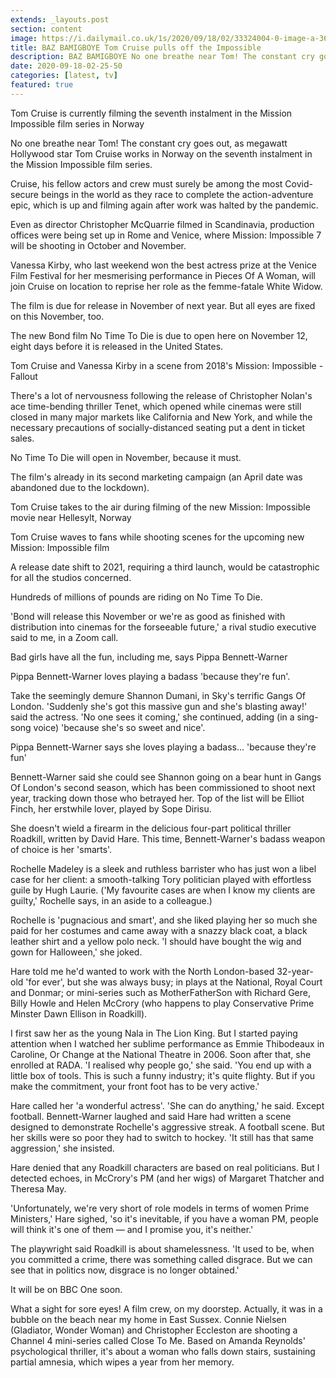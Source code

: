 ```yaml
---
extends: _layouts.post
section: content
image: https://i.dailymail.co.uk/1s/2020/09/18/02/33324004-0-image-a-36_1600391992641.jpg 
title: BAZ BAMIGBOYE Tom Cruise pulls off the Impossible 
description: BAZ BAMIGBOYE No one breathe near Tom! The constant cry goes out, as megawatt Hollywood star Tom Cruise works in Norway on the seventh instalment in the Mission Impossible film series. 
date: 2020-09-18-02-25-50 
categories: [latest, tv] 
featured: true 
--- 
```

Tom Cruise is currently filming the seventh instalment in the Mission Impossible film series in Norway

No one breathe near Tom! The constant cry goes out, as megawatt Hollywood star Tom Cruise works in Norway on the seventh instalment in the Mission Impossible film series.

Cruise, his fellow actors and crew must surely be among the most Covid-secure beings in the world as they race to complete the action-adventure epic, which is up and filming again after work was halted by the pandemic.

Even as director Christopher McQuarrie filmed in Scandinavia, production offices were being set up in Rome and Venice, where Mission: Impossible 7 will be shooting in October and November. 

Vanessa Kirby, who last weekend won the best actress prize at the Venice Film Festival for her mesmerising performance in Pieces Of A Woman, will join Cruise on location to reprise her role as the femme-fatale White Widow.

The film is due for release in November of next year. But all eyes are fixed on this November, too.

The new Bond film No Time To Die is due to open here on November 12, eight days before it is released in the United States.

Tom Cruise and Vanessa Kirby in a scene from 2018's Mission: Impossible - Fallout 

There's a lot of nervousness following the release of Christopher Nolan's ace time-bending thriller Tenet, which opened while cinemas were still closed in many major markets like California and New York, and while the necessary precautions of socially-distanced seating put a dent in ticket sales.

No Time To Die will open in November, because it must.

The film's already in its second marketing campaign (an April date was abandoned due to the lockdown). 

Tom Cruise takes to the air during filming of the new Mission: Impossible movie near Hellesylt, Norway 

Tom Cruise waves to fans while shooting scenes for the upcoming new Mission: Impossible film

A release date shift to 2021, requiring a third launch, would be catastrophic for all the studios concerned.

Hundreds of millions of pounds are riding on No Time To Die. 

'Bond will release this November or we're as good as finished with distribution into cinemas for the forseeable future,' a rival studio executive said to me, in a Zoom call.

Bad girls have all the fun, including me, says Pippa Bennett-Warner 

Pippa Bennett-Warner loves playing a badass 'because they're fun'.

Take the seemingly demure Shannon Dumani, in Sky's terrific Gangs Of London. 'Suddenly she's got this massive gun and she's blasting away!' said the actress. 'No one sees it coming,' she continued, adding (in a sing-song voice) 'because she's so sweet and nice'.

Pippa Bennett-Warner says she loves playing a badass... 'because they're fun'

Bennett-Warner said she could see Shannon going on a bear hunt in Gangs Of London's second season, which has been commissioned to shoot next year, tracking down those who betrayed her. Top of the list will be Elliot Finch, her erstwhile lover, played by Sope Dirisu.

She doesn't wield a firearm in the delicious four-part political thriller Roadkill, written by David Hare. This time, Bennett-Warner's badass weapon of choice is her 'smarts'.

Rochelle Madeley is a sleek and ruthless barrister who has just won a libel case for her client: a smooth-talking Tory politician played with effortless guile by Hugh Laurie. ('My favourite cases are when I know my clients are guilty,' Rochelle says, in an aside to a colleague.)

Rochelle is 'pugnacious and smart', and she liked playing her so much she paid for her costumes and came away with a snazzy black coat, a black leather shirt and a yellow polo neck. 'I should have bought the wig and gown for Halloween,' she joked.

Hare told me he'd wanted to work with the North London-based 32-year-old 'for ever', but she was always busy; in plays at the National, Royal Court and Donmar; or mini-series such as MotherFatherSon with Richard Gere, Billy Howle and Helen McCrory (who happens to play Conservative Prime Minster Dawn Ellison in Roadkill).

I first saw her as the young Nala in The Lion King. But I started paying attention when I watched her sublime performance as Emmie Thibodeaux in Caroline, Or Change at the National Theatre in 2006. Soon after that, she enrolled at RADA. 'I realised why people go,' she said. 'You end up with a little box of tools. This is such a funny industry; it's quite flighty. But if you make the commitment, your front foot has to be very active.'

Hare called her 'a wonderful actress'. 'She can do anything,' he said. Except football. Bennett-Warner laughed and said Hare had written a scene designed to demonstrate Rochelle's aggressive streak. A football scene. But her skills were so poor they had to switch to hockey. 'It still has that same aggression,' she insisted.

Hare denied that any Roadkill characters are based on real politicians. But I detected echoes, in McCrory's PM (and her wigs) of Margaret Thatcher and Theresa May.

'Unfortunately, we're very short of role models in terms of women Prime Ministers,' Hare sighed, 'so it's inevitable, if you have a woman PM, people will think it's one of them — and I promise you, it's neither.'

The playwright said Roadkill is about shamelessness. 'It used to be, when you committed a crime, there was something called disgrace. But we can see that in politics now, disgrace is no longer obtained.'

It will be on BBC One soon.

What a sight for sore eyes! A film crew, on my doorstep. Actually, it was in a bubble on the beach near my home in East Sussex. Connie Nielsen (Gladiator, Wonder Woman) and Christopher Eccleston are shooting a Channel 4 mini-series called Close To Me. Based on Amanda Reynolds' psychological thriller, it's about a woman who falls down stairs, sustaining partial amnesia, which wipes a year from her memory.

